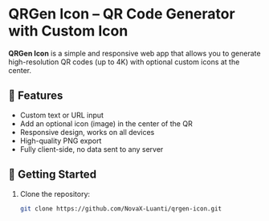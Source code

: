 # QRGen Icon – QR Code Generator with Custom Icon

**QRGen Icon** is a simple and responsive web app that allows you to generate high-resolution QR codes (up to 4K) with optional custom icons at the center.

## 🌟 Features

- Custom text or URL input
- Add an optional icon (image) in the center of the QR
- Responsive design, works on all devices
- High-quality PNG export
- Fully client-side, no data sent to any server

## 🚀 Getting Started

1. Clone the repository:
   ```bash
   git clone https://github.com/NovaX-Luanti/qrgen-icon.git
